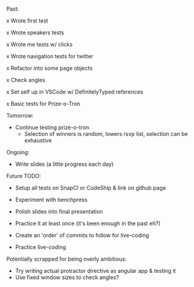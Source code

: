 Past:

x Wrote first test

x Wrote speakers tests

x Wrote me tests w/ clicks

x Wrote navigation tests for twitter

x Refactor into some page objects

x Check angles

x Set self up in VSCode w/ DefinitelyTyped references

x Basic tests for Prize-o-Tron

Tomorrow:
- Continue testing prize-o-tron
  - Selection of winners is random, lowers rsvp list, selection can be exhaustive

Ongoing:
- Write slides (a little progress each day)

Future TODO:
- Setup all tests on SnapCI or CodeShip & link on github page

- Experiment with benchpress

- Polish slides into final presentation
- Practice it at least once (it's been enough in the past eh?)

- Create an 'order' of commits to follow for live-coding
- Practice live-coding

Potentially scrapped for being overly ambitious:
- Try writing actual protractor directive as angular app & testing it
- Use fixed window sizes to check angles?